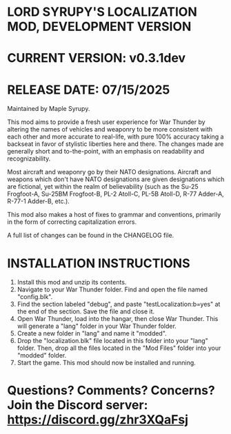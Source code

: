 # LORD SYRUPY'S LOCALIZATION MOD, DEVELOPMENT VERSION
# CURRENT VERSION: v0.3.1dev
# RELEASE DATE: 07/15/2025

Maintained by Maple Syrupy.

This mod aims to provide a fresh user experience for War Thunder by altering the names of vehicles and weaponry to be more consistent with each other and more accurate to real-life, with pure 100% accuracy taking a backseat in favor of stylistic liberties here and there. The changes made are generally short and to-the-point, with an emphasis on readability and recognizability.

Most aircraft and weaponry go by their NATO designations. Aircraft and weapons which don't have NATO designations are given designations which are fictional, yet within the realm of believability (such as the Su-25 Frogfoot-A, Su-25BM Frogfoot-B, PL-2 Atoll-C, PL-5B Atoll-D, R-77 Adder-A, R-77-1 Adder-B, etc.).

This mod also makes a host of fixes to grammar and conventions, primarily in the form of correcting capitalization errors.

A full list of changes can be found in the CHANGELOG file.

# INSTALLATION INSTRUCTIONS
1. Install this mod and unzip its contents.
2. Navigate to your War Thunder folder. Find and open the file named "config.blk".
3. Find the section labeled "debug", and paste "testLocalization:b=yes" at the end of the section. Save the file and close it.
4. Open War Thunder, load into the hangar, then close War Thunder. This will generate a "lang" folder in your War Thunder folder.
5. Create a new folder in "lang" and name it "modded".
6. Drop the "localization.blk" file located in this folder into your "lang" folder. Then, drop all the files located in the "Mod Files" folder into your "modded" folder.
7. Start the game. This mod should now be installed and running.

# Questions? Comments? Concerns? Join the Discord server: https://discord.gg/zhr3XQaFsj
